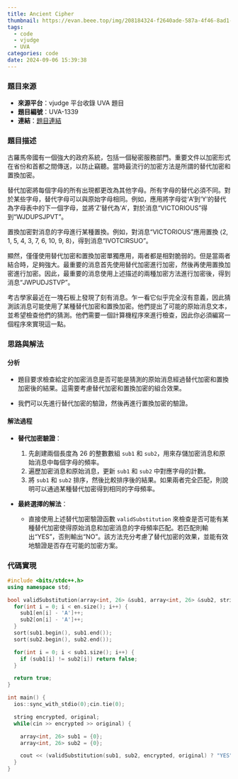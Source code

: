 ```yaml
---
title: Ancient Cipher
thumbnail: https://evan.beee.top/img/208184324-f2640ade-587a-4f46-8ad1-7b4c1b31394f.png
tags:
  - code
  - vjudge
  - UVA
categories: code
date: 2024-09-06 15:39:38
---
```

### 題目來源
- **來源平台**：vjudge 平台收錄 UVA 題目
- **題目編號**：UVA-1339
- **連結**：[題目連結](https://vjudge.net/problem/UVA-1339)

### 題目描述
古羅馬帝國有一個強大的政府系統，包括一個秘密服務部門。重要文件以加密形式在省份和首都之間傳送，以防止竊聽。當時最流行的加密方法是所謂的替代加密和置換加密。

替代加密將每個字母的所有出現都更改為其他字母。所有字母的替代必須不同。對於某些字母，替代字母可以與原始字母相同。例如，應用將字母從‘A’到‘Y’的替代為字母表中的下一個字母，並將‘Z’替代為‘A’，對於消息“VICTORIOUS”得到“WJDUPSJPVT”。

置換加密對消息的字母進行某種置換。例如，對消息“VICTORIOUS”應用置換 ⟨2, 1, 5, 4, 3, 7, 6, 10, 9, 8⟩，得到消息“IVOTCIRSUO”。

顯然，僅僅使用替代加密和置換加密單獨應用，兩者都是相對脆弱的。但是當兩者結合時，足夠強大。最重要的消息首先使用替代加密進行加密，然後再使用置換加密進行加密。因此，最重要的消息使用上述描述的兩種加密方法進行加密後，得到消息“JWPUDJSTVP”。

考古學家最近在一塊石板上發現了刻有消息。乍一看它似乎完全沒有意義，因此猜測該消息可能使用了某種替代加密和置換加密。他們提出了可能的原始消息文本，並希望檢查他們的猜測。他們需要一個計算機程序來進行檢查，因此你必須編寫一個程序來實現這一點。

### 思路與解法
#### 分析
- 題目要求檢查給定的加密消息是否可能是猜測的原始消息經過替代加密和置換加密後的結果。這需要考慮替代加密和置換加密的組合效果。

- 我們可以先進行替代加密的驗證，然後再進行置換加密的驗證。

#### 解法過程
- **替代加密驗證**：
  1. 先創建兩個長度為 26 的整數數組 `sub1` 和 `sub2`，用來存儲加密消息和原始消息中每個字母的頻率。
  2. 遍歷加密消息和原始消息，更新 `sub1` 和 `sub2` 中對應字母的計數。
  3. 將 `sub1` 和 `sub2` 排序，然後比較排序後的結果。如果兩者完全匹配，則說明可以通過某種替代加密得到相同的字母頻率。

- **最終選擇的解法**：
  - 直接使用上述替代加密驗證函數 `validSubstitution` 來檢查是否可能有某種替代加密使得原始消息和加密消息的字母頻率匹配。若匹配則輸出“YES”，否則輸出“NO”。該方法充分考慮了替代加密的效果，並能有效地驗證是否存在可能的加密方案。

### 代碼實現
```cpp
#include <bits/stdc++.h>
using namespace std;

bool validSubstitution(array<int, 26> &sub1, array<int, 26> &sub2, string en, string on) {
  for(int i = 0; i < en.size(); i++) {
    sub1[en[i] - 'A']++;
    sub2[on[i] - 'A']++;
  }
  sort(sub1.begin(), sub1.end());
  sort(sub2.begin(), sub2.end());

  for(int i = 0; i < sub1.size(); i++) {
    if (sub1[i] != sub2[i]) return false;
  }

  return true;
}

int main() {
  ios::sync_with_stdio(0);cin.tie(0);

  string encrypted, original;
  while(cin >> encrypted >> original) {

    array<int, 26> sub1 = {0};
    array<int, 26> sub2 = {0};

    cout << (validSubstitution(sub1, sub2, encrypted, original) ? "YES" : "NO") << endl;
  }
}
```
